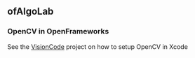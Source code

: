 <h2> ofAlgoLab </h2>

<h3>OpenCV in OpenFrameworks</h3>

<p>See the <a href="https://github.com/jchiefelk/AlgoLab/tree/master/VisionCode">VisionCode</a> project on how to setup OpenCV in Xcode</p>
